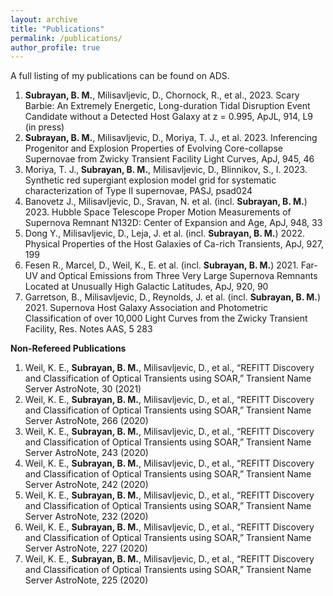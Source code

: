 ```yaml
---
layout: archive
title: "Publications"
permalink: /publications/
author_profile: true
---
```

A full listing of my publications can be found on <a href="https://ui.adsabs.harvard.edu/public-libraries/wpvAYw7RR92BEdDvDelBxw" style="text-decoration:none">ADS</a>.

<ol>
  <li><b>Subrayan, B. M.</b>, Milisavljevic, D., Chornock, R., et al., 2023. Scary Barbie: An Extremely Energetic, Long-duration Tidal Disruption Event Candidate without a Detected Host Galaxy at z = 0.995, ApJL, 914, L9 (in press)</li>
  <li><b>Subrayan, B. M.</b>, Milisavljevic, D., Moriya, T. J., et al. 2023. Inferencing Progenitor and Explosion Properties of Evolving Core-collapse Supernovae from Zwicky Transient Facility Light Curves, ApJ,  945, 46</li>
  <li>Moriya, T. J.,<b> Subrayan, B. M.</b>, Milisavljevic, D., Blinnikov, S., I. 2023. Synthetic red supergiant explosion model grid for systematic characterization of Type II supernovae, PASJ, psad024</li>
  <li>Banovetz J., Milisavljevic, D., Sravan, N. et al. (incl. <b>Subrayan, B. M.</b>) 2023. Hubble Space Telescope Proper Motion Measurements of Supernova Remnant N132D: Center of Expansion and Age, ApJ, 948, 33</li>
  <li>Dong Y., Milisavljevic, D., Leja, J. et al. (incl. <b>Subrayan, B. M.</b>) 2022. Physical Properties of the Host Galaxies of Ca-rich Transients,  ApJ, 927, 199</li>
  <li>Fesen R., Marcel, D., Weil, K., E. et al. (incl. <b>Subrayan, B. M.</b>) 2021. Far-UV and Optical Emissions from Three Very Large Supernova Remnants Located at Unusually High Galactic Latitudes, ApJ, 920, 90 </li>
  <li> Garretson, B., Milisavljevic, D., Reynolds, J. et al. (incl. <b>Subrayan, B. M.</b>) 2021. Supernova Host Galaxy Association and Photometric Classification of over 10,000 Light Curves from the Zwicky Transient Facility, Res. Notes AAS, 5 283</li>
</ol> 

<b>Non-Refereed Publications</b>
<ol>
  <li> Weil, K. E., <b>Subrayan, B. M.</b>, Milisavljevic, D., et al., “REFITT Discovery and Classification of Optical Transients using SOAR,” Transient Name Server AstroNote, 30 (2021)</li>
  <li> Weil, K. E., <b>Subrayan, B. M.</b>, Milisavljevic, D., et al., “REFITT Discovery and Classification of Optical Transients using SOAR,” Transient Name Server AstroNote, 266 (2020)</li>
  <li> Weil, K. E., <b>Subrayan, B. M.</b>, Milisavljevic, D., et al., “REFITT Discovery and Classification of Optical Transients using SOAR,” Transient Name Server AstroNote, 243 (2020)</li>
  <li> Weil, K. E., <b>Subrayan, B. M.</b>, Milisavljevic, D., et al., “REFITT Discovery and Classification of Optical Transients using SOAR,” Transient Name Server AstroNote, 242 (2020)</li>
  <li> Weil, K. E., <b>Subrayan, B. M.</b>, Milisavljevic, D., et al., “REFITT Discovery and Classification of Optical Transients using SOAR,” Transient Name Server AstroNote, 232 (2020)</li>
  <li> Weil, K. E., <b>Subrayan, B. M.</b>, Milisavljevic, D., et al., “REFITT Discovery and Classification of Optical Transients using SOAR,” Transient Name Server AstroNote, 227 (2020)</li>
  <li> Weil, K. E., <b>Subrayan, B. M.</b>, Milisavljevic, D., et al., “REFITT Discovery and Classification of Optical Transients using SOAR,” Transient Name Server AstroNote, 225 (2020)</li>
</ol> 

